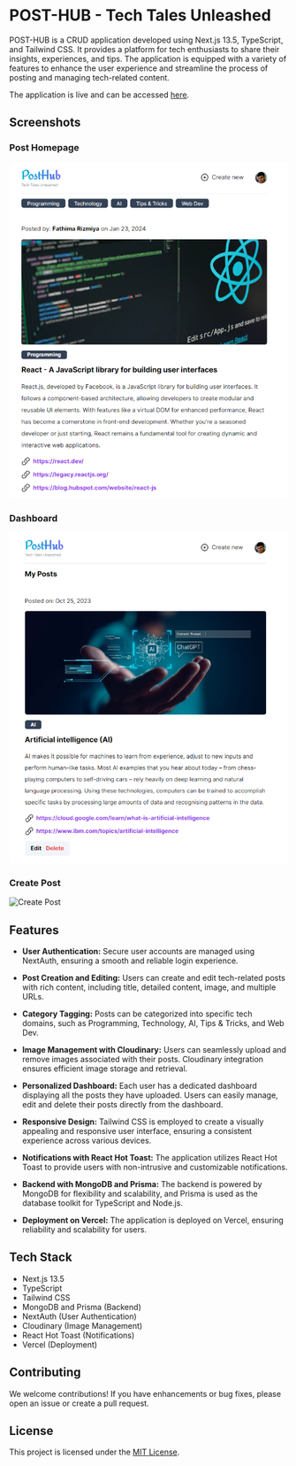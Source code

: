 # POST-HUB - Tech Tales Unleashed

POST-HUB is a CRUD application developed using Next.js 13.5, TypeScript, and Tailwind CSS. It provides a platform for tech enthusiasts to share their insights, experiences, and tips. The application is equipped with a variety of features to enhance the user experience and streamline the process of posting and managing tech-related content.

The application is live and can be accessed [here](https://post-hub-rizmiya.vercel.app/).


## Screenshots

### Post Homepage
![Post Homepage](/public/homepage.png)

### Dashboard
![Dashboard](/public/dashboard.png)

### Create Post
![Create Post](/public/createpost.png.png)



## Features

- **User Authentication:** Secure user accounts are managed using NextAuth, ensuring a smooth and reliable login experience.

- **Post Creation and Editing:** Users can create and edit tech-related posts with rich content, including title, detailed content, image, and multiple URLs.

- **Category Tagging:** Posts can be categorized into specific tech domains, such as Programming, Technology, AI, Tips & Tricks, and Web Dev.

- **Image Management with Cloudinary:** Users can seamlessly upload and remove images associated with their posts. Cloudinary integration ensures efficient image storage and retrieval.

- **Personalized Dashboard:** Each user has a dedicated dashboard displaying all the posts they have uploaded. Users can easily manage, edit and delete their posts directly from the dashboard.

- **Responsive Design:** Tailwind CSS is employed to create a visually appealing and responsive user interface, ensuring a consistent experience across various devices.

- **Notifications with React Hot Toast:** The application utilizes React Hot Toast to provide users with non-intrusive and customizable notifications.

- **Backend with MongoDB and Prisma:** The backend is powered by MongoDB for flexibility and scalability, and Prisma is used as the database toolkit for TypeScript and Node.js.

- **Deployment on Vercel:** The application is deployed on Vercel, ensuring reliability and scalability for users.

## Tech Stack

- Next.js 13.5
- TypeScript
- Tailwind CSS
- MongoDB and Prisma (Backend)
- NextAuth (User Authentication)
- Cloudinary (Image Management)
- React Hot Toast (Notifications)
- Vercel (Deployment)



## Contributing

We welcome contributions! If you have enhancements or bug fixes, please open an issue or create a pull request.

## License

This project is licensed under the [MIT License](https://github.com/rizmiya-ameen/Post-Hub?tab=MIT-1-ov-file).
